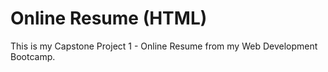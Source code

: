 # Online Resume (HTML)
This is my Capstone Project 1 - Online Resume from my Web Development Bootcamp.
